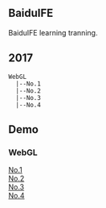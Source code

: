 ## BaiduIFE

BaiduIFE learning tranning.

## 2017

```
WebGL
  |--No.1
  |--No.2
  |--No.3
  |--No.4
```

## Demo

### WebGL

[No.1](https://molunerfinn.github.io/BaiduIFE/2017/WebGL/No.1)  
[No.2](https://molunerfinn.github.io/BaiduIFE/2017/WebGL/No.2)  
[No.3](https://molunerfinn.github.io/BaiduIFE/2017/WebGL/No.3)  
[No.4](https://molunerfinn.github.io/BaiduIFE/2017/WebGL/No.4)  


